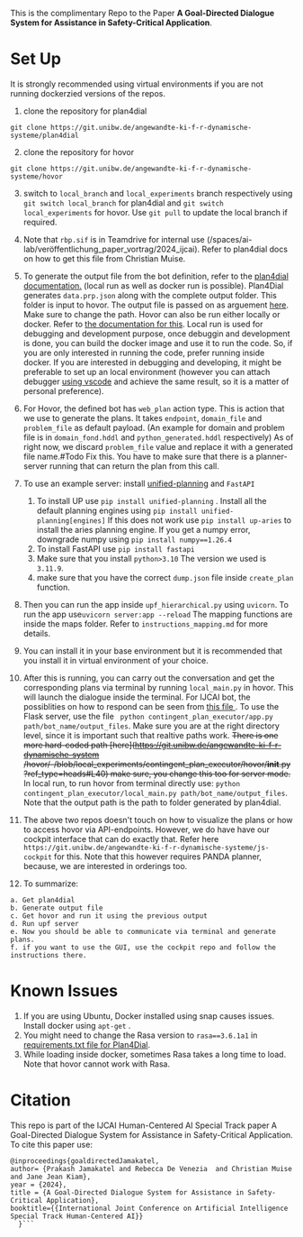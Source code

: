 

This is the complimentary Repo to the Paper **A Goal-Directed Dialogue System for Assistance in Safety-Critical Application**. 


# Set Up

It is strongly recommended using virtual environments if you are not running dockerzied versions of the repos. 

1. clone the repository for plan4dial 

`git clone https://git.unibw.de/angewandte-ki-f-r-dynamische-systeme/plan4dial` 


2. clone the repository for hovor

 `git clone https://git.unibw.de/angewandte-ki-f-r-dynamische-systeme/hovor ` 

3. switch to `local_branch` and `local_experiments` branch respectively using `git switch local_branch` for plan4dial and `git switch local_experiments` for hovor. Use `git pull` to update the local branch if required. 

4. Note that `rbp.sif` is in Teamdrive for internal use (/spaces/ai-lab/veröffentlichung_paper_vortrag/2024_ijcai). Refer to plan4dial docs on how to get this file from Christian Muise.  

4. To generate the output file from the bot definition, refer to the [plan4dial documentation.](https://git.unibw.de/angewandte-ki-f-r-dynamische-systeme/plan4dial/-/blob/local_branch/README.md?ref_type=heads) (local run as well as docker run is possible). Plan4Dial generates `data.prp.json` along with the complete output folder. This folder is input to hovor.  The output file is passed on as arguement [here](https://git.unibw.de/angewandte-ki-f-r-dynamische-systeme/hovor/-/blob/local_experiments/contingent_plan_executor/local_main.py?ref_type=heads#L16). Make sure to change the path. Hovor can also be run either locally or docker. Refer to [the documentation for this](https://git.unibw.de/angewandte-ki-f-r-dynamische-systeme/hovor/-/blob/local_experiments/README.md?ref_type=heads).  Local run is used for debugging and development purpose, once debuggin and development is done, you can build the docker image and use it to run the code.  So, if you are only interested in running the code, prefer running inside docker.  If you are interested in debugging and developing, it might be preferable to set up an local environment (however you can attach debugger [using vscode](https://code.visualstudio.com/docs/containers/debug-common)  and achieve the same result, so it is a matter of personal preference). 

5. For Hovor, the defined bot has `web_plan` action type. This is action that we use to generate the plans. It takes `endpoint`, `domain_file` and `problem_file` as default payload. (An example for domain and problem file is in `domain_fond.hddl` and `python_generated.hddl` respectively)  As of right now, we discard `problem_file` value and replace it with a generated file name.#Todo Fix this.  You have to make sure that there is a planner-server running that can return the plan from this call. 

6.  To use an example server: install [unified-planning](https://unified-planning.readthedocs.io/en/latest/) and `FastAPI` 
     1. To install UP use `pip install unified-planning` . Install all the default planning engines using `pip install unified-planning[engines]` If this does not work use `pip install up-aries` to install the aries planning engine.  If you get a numpy error, downgrade numpy using `pip install numpy==1.26.4`
     2. To install FastAPI use `pip install fastapi`
     3. Make sure that you install `python>3.10` The version we used is `3.11.9`.
     4. make sure that you have the correct `dump.json` file inside `create_plan` function. 
     
7. Then you can run the app inside `upf_hierarchical.py` using `uvicorn`. To run the app use`uvicorn server:app --reload` The mapping functions are inside the maps folder. Refer to `instructions_mapping.md` for more details. 
8. You can install it in your base environment but it is recommended that you install it in virtual environment of your choice. 
9. After this is running, you can carry out the conversation and get the corresponding plans via terminal by running `local_main.py` in hovor. This will launch the dialogue inside the terminal. For IJCAI bot, the possiblities on how to respond can be seen from [this file ](https://git.unibw.de/angewandte-ki-f-r-dynamische-systeme/plan4dial/-/blame/local_branch/plan4dial/local_data/conversation_alignment_bots/ijcai_bot/ijcai_bot.yml?ref_type=heads#L617).  To use the Flask server, use the file ` python contingent_plan_executor/app.py path/bot_name/output_files`. Make sure you are at the right directory level, since it is important such that realtive paths work. <del>There is one more hard-coded path [here](https://git.unibw.de/angewandte-ki-f-r-dynamische-system /hovor/-/blob/local_experiments/contingent_plan_executor/hovor/__init__.py?ref_type=heads#L40) make sure, you change this too for server mode. </del>  In local run, to run hovor from terminal directly use: `python contingent_plan_executor/local_main.py path/bot_name/output_files`. Note that the output path is the path to folder generated by plan4dial. 
10. The above two repos doesn't touch on how to visualize the plans or how to access hovor via API-endpoints. However, we do have have our cockpit interface that can do exactly that. 
 Refer here `https://git.unibw.de/angewandte-ki-f-r-dynamische-systeme/js-cockpit` for this. Note that this however requires PANDA planner, because, we are interested in orderings too.

 11. To summarize: 
    
    a. Get plan4dial
    b. Generate output file
    c. Get hovor and run it using the previous output
    d. Run upf server 
    e. Now you should be able to communicate via terminal and generate plans. 
    f. if you want to use the GUI, use the cockpit repo and follow the instructions there. 

# Known Issues

1. If you are using Ubuntu, Docker installed using snap causes issues. Install docker using `apt-get` .
2. You might need to change the Rasa version to `rasa==3.6.1a1` in [requirements.txt file for Plan4Dial](https://git.unibw.de/angewandte-ki-f-r-dynamische-systeme/plan4dial/-/blob/local_branch/requirements.txt?ref_type=heads#L3).
3. While loading inside docker, sometimes Rasa takes a long time to load. Note that hovor cannot work with Rasa. 


# Citation 

This repo is part of the IJCAI Human-Centered AI Special Track paper A Goal-Directed Dialogue System for Assistance in Safety-Critical Application. 
To cite this paper use: 


```
@inproceedings{goaldirectedJamakatel,
author= {Prakash Jamakatel and Rebecca De Venezia  and Christian Muise and Jane Jean Kiam},
year = {2024},
title = {A Goal-Directed Dialogue System for Assistance in Safety-Critical Application},
booktitle={{International Joint Conference on Artificial Intelligence Special Track Human-Centered AI}} 
  }```
